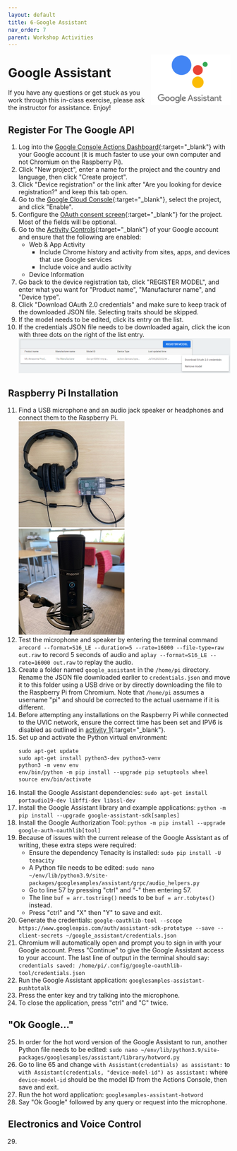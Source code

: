 ```yaml
---
layout: default
title: 6-Google Assistant
nav_order: 7
parent: Workshop Activities
---
```


<img src="images/act-6/logo-6.png" alt="google assistant" style="float:right;width:180px;">

# Google Assistant

If you have any questions or get stuck as you work through this in-class exercise, please ask the instructor for assistance. Enjoy!

## Register For The Google API

1.  Log into the [Google Console Actions Dashboard](https://console.actions.google.com/){:target="_blank"} with your Google account (it is much faster to use your own computer and not Chromium on the Raspberry Pi).
2.  Click "New project", enter a name for the project and the country and language, then click "Create project".
3.  Click "Device registration" or the link after "Are you looking for device registration?" and keep this tab open.
4.  Go to the [Google Cloud Console](https://console.cloud.google.com/apis/library/embeddedassistant.googleapis.com){:target="_blank"}, select the project, and click "Enable".
5.  Configure the [OAuth consent screen](https://console.developers.google.com/apis/credentials/consent){:target="_blank"} for the project. Most of the fields will be optional.
6.  Go to the [Activity Controls](https://myaccount.google.com/activitycontrols){:target="_blank"} of your Google account and ensure that the following are enabled:
    -   Web & App Activity
        -   Include Chrome history and activity from sites, apps, and devices that use Google services
        -   Include voice and audio activity
    -   Device Information
7.  Go back to the device registration tab, click "REGISTER MODEL", and enter what you want for "Product name", "Manufacturer name", and "Device type".
8.  Click "Download OAuth 2.0 credentials" and make sure to keep track of the downloaded JSON file. Selecting traits should be skipped.
9.  If the model needs to be edited, click its entry on the list.
10.  If the credentials JSON file needs to be downloaded again, click the icon with three dots on the right of the list entry. <img src="images/act-6/model-options.png" alt="model options" style="float:center;">

## Raspberry Pi Installation

11.  Find a USB microphone and an audio jack speaker or headphones and connect them to the Raspberry Pi. <br> <img src="images/act-6/raspberry-pi.png" alt="model options" style="float:center;width:240px;"> <img src="images/act-6/microphone.png" alt="model options" style="float:center;width:240px;">
12.  Test the microphone and speaker by entering the terminal command `arecord --format=S16_LE --duration=5 --rate=16000 --file-type=raw out.raw` to record 5 seconds of audio and `aplay --format=S16_LE --rate=16000 out.raw` to replay the audio.
13.  Create a folder named `google_assistant` in the `/home/pi` directory. Rename the JSON file downloaded earlier to `credentials.json` and move it to this folder using a USB drive or by directly downloading the file to the Raspberry Pi from Chromium. Note that `/home/pi` assumes a username "pi" and should be corrected to the actual username if it is different.
14.  Before attempting any installations on the Raspberry Pi while connected to the UVIC network, ensure the correct time has been set and IPV6 is disabled as outlined in [activity 1](https://uviclibraries.github.io/raspberrypi/act-1.html){:target="_blank"}.
15.  Set up and activate the Python virtual environment:
     ```
     sudo apt-get update
     sudo apt-get install python3-dev python3-venv
     python3 -m venv env
     env/bin/python -m pip install --upgrade pip setuptools wheel
     source env/bin/activate
     ```
16.  Install the Google Assistant dependencies: `sudo apt-get install portaudio19-dev libffi-dev libssl-dev`
17.  Install the Google Assistant library and example applications: `python -m pip install --upgrade google-assistant-sdk[samples]`
18.  Install the Google Authorization Tool: `python -m pip install --upgrade google-auth-oauthlib[tool]`
19.  Because of issues with the current release of the Google Assistant as of writing, these extra steps were required:
     -   Ensure the dependency Tenacity is installed: `sudo pip install -U tenacity`
     -   A Python file needs to be edited: `sudo nano ~/env/lib/python3.9/site-packages/googlesamples/assistant/grpc/audio_helpers.py`
     -   Go to line 57 by pressing "ctrl" and "-" then entering 57.
     -   The line `buf = arr.tostring()` needs to be `buf = arr.tobytes()` instead.
     -   Press "ctrl" and "X" then "Y" to save and exit.
20.  Generate the credentials: `google-oauthlib-tool --scope https://www.googleapis.com/auth/assistant-sdk-prototype --save --client-secrets ~/google_assistant/credentials.json`
21.  Chromium will automatically open and prompt you to sign in with your Google account. Press "Continue" to give the Google Assistant access to your account. The last line of output in the terminal should say: `credentials saved: /home/pi/.config/google-oauthlib-tool/credentials.json`
22.  Run the Google Assistant application: `googlesamples-assistant-pushtotalk`
23.  Press the enter key and try talking into the microphone.
24.  To close the application, press "ctrl" and "C" twice.

## "Ok Google..."

25.  In order for the hot word version of the Google Assistant to run, another Python file needs to be edited: `sudo nano ~/env/lib/python3.9/site-packages/googlesamples/assistant/library/hotword.py`
26.  Go to line 65 and change `with Assistant(credentials) as assistant:` to `with Assistant(credentials, "device-model-id") as assistant:` where `device-model-id` should be the model ID from the Actions Console, then save and exit.
27.  Run the hot word application: `googlesamples-assistant-hotword`
28.  Say "Ok Google" followed by any query or request into the microphone.

## Electronics and Voice Control

29.  
